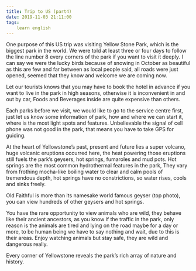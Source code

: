 ```yaml
---
title: Trip to US (part4)
date: 2019-11-03 21:11:00
tags:
    learn english
---
```



One purpose of this US
trip was visiting Yellow Stone Park, which is the biggest park in the world. We
were told at least three or four days to follow the line number 8 every corners
of the park if you want to visit it deeply. I can say we were the lucky birds
because of snowing in October as beautiful as this are few and far between as
local people said, all roads were just opened, seemed that they know and
welcome we are coming now.

Let our tourists knows
that you may have to book the hotel in advance if you want to live in the park
in high seasons, otherwise it is inconvenient in and out by car, Foods and
Beverages inside are quite expensive than others.

Each parks before we
visit, we would like to go to the service centre first, just let us know some
information of park, how and where we can start it, where is the most light spots
and features. Unbelievable the signal of cell phone was not good in the park,
that means you have to take GPS for guiding.

At the heart of
Yellowstone’s past, present and future lies a super volcano, huge volcanic
eruptions occurred here, the heat powering those eruptions still fuels the park’s
geysers, hot springs, fumaroles and mud pots. Hot springs are the most common
hydrothermal features in the park, They vary from frothing mocha-like boiling
water to clear and calm pools of tremendous depth, hot springs have no
constrictions, so water rises, cools and sinks freely. 

Old Faithful is more
than its namesake world famous geyser (top photo), you can view hundreds of
other geysers and hot springs.

You have the rare
opportunity to view animals who are wild, they behave like their ancient
ancestors, as you know if the traffic in the park, only reason is the animals
are tired and lying on the road maybe for a day or more, to be human being we
have to say nothing and wait, due to this is their areas. Enjoy watching
animals but stay safe, they are wild and dangerous really.

Every corner of
Yellowstone reveals the park’s rich array of nature and history.

